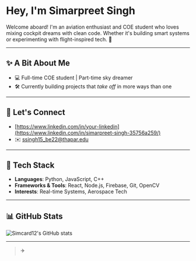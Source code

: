 # Hey, I'm Simarpreet Singh

Welcome aboard! I'm an aviation enthusiast and COE student who loves mixing cockpit dreams with clean code. Whether it's building smart systems or experimenting with flight-inspired tech. 🚀

---

## ✨ A Bit About Me
- 💻 Full-time COE student | Part-time sky dreamer
- 🛠 Currently building projects that *take off* in more ways than one

---

## 🔗 Let's Connect
- [https://www.linkedin.com/in/your-linkedin](https://www.linkedin.com/in/simarpreet-singh-35756a259/)
- ✉️ ssingh15_be22@thapar.edu

---

## 🧰 Tech Stack
- **Languages**: Python, JavaScript, C++
- **Frameworks & Tools**: React, Node.js, Firebase, Git, OpenCV
- **Interests**: Real-time Systems, Aerospace Tech

---

## 📊 GitHub Stats
![Simcard12's GitHub stats](https://github-readme-stats.vercel.app/api?username=Simcard12&show_icons=true&theme=tokyonight)

---

> ✈️

